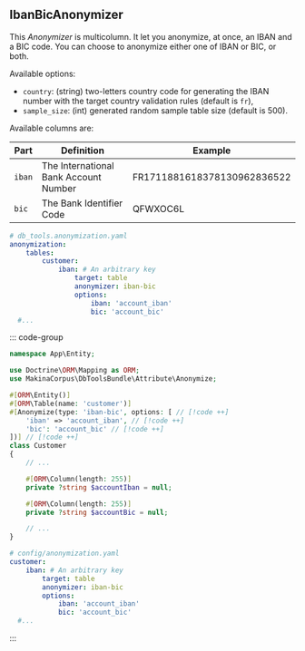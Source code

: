 ## IbanBicAnonymizer

This *Anonymizer* is multicolumn. It let you anonymize, at once, an IBAN and a BIC code.
You can choose to anonymize either one of IBAN or BIC, or both.

Available options:
- `country`: (string) two-letters country code for generating the IBAN number with the target country
  validation rules (default is `fr`),
- `sample_size`: (int) generated random sample table size (default is 500).

Available columns are:

| Part   | Definition                            | Example                     |
|--------|---------------------------------------|-----------------------------|
| `iban` | The International Bank Account Number | FR1711881618378130962836522 |
| `bic`  | The Bank Identifier Code              | QFWXOC6L                    |

<div class=standalone>

```yaml [YAML]
# db_tools.anonymization.yaml
anonymization:
    tables:
        customer:
            iban: # An arbitrary key
                target: table
                anonymizer: iban-bic
                options:
                    iban: 'account_iban'
                    bic: 'account_bic'
  #...
```

</div>
<div class="symfony">

::: code-group
```php [Attribute]
namespace App\Entity;

use Doctrine\ORM\Mapping as ORM;
use MakinaCorpus\DbToolsBundle\Attribute\Anonymize;

#[ORM\Entity()]
#[ORM\Table(name: 'customer')]
#[Anonymize(type: 'iban-bic', options: [ // [!code ++]
    'iban' => 'account_iban', // [!code ++]
    'bic': 'account_bic' // [!code ++]
])] // [!code ++]
class Customer
{
    // ...

    #[ORM\Column(length: 255)]
    private ?string $accountIban = null;

    #[ORM\Column(length: 255)]
    private ?string $accountBic = null;

    // ...
}
```

```yaml [YAML]
# config/anonymization.yaml
customer:
    iban: # An arbitrary key
        target: table
        anonymizer: iban-bic
        options:
            iban: 'account_iban'
            bic: 'account_bic'
  #...
```
:::

</div>
